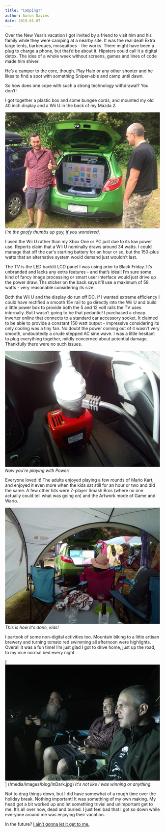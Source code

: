 ```yaml
---
title: "Camping?"
author: Aaron Davies
date: 2019-01-07
---
```


Over the New Year’s vacation I got invited by a friend to visit him and his family while they were camping at a nearby site. It was the real deal! Extra large tents, barbeques, mosquitoes - the works. There might have been a plug to charge a phone, but that’d be about it. Hipsters could call it a digital detox. The idea of a whole week without screens, games and lines of code made him shiver.

He’s a camper to the core, though. Play Halo or any other shooter and he likes to find a spot with something Sniper-able and camp until dawn.

So how does one cope with such a strong technology withdrawal? You don’t!

I got together a plastic box and some bungee cords, and mounted my old 40 inch display and a Wii U in the back of my Mazda 2.

[![Goofy.](/media/images/blog/WiiUCar.jpg)](/media/images/blog/WiiUCar.jpg)
_I'm the goofy thumbs up guy, if you wondered._

I used the Wii U rather than my Xbox One or PC just due to its low power use. Reports claim that a Wii U nominally draws around 34 watts. I could manage that off the car's starting battery for an hour or so, but the 150-plus watts that an alternative system would demand just wouldn’t last.

The TV is the LED backlit LCD panel I was using prior to Black Friday. It’s unbranded and lacks any extra features - and that’s ideal! I’m sure some kind of fancy image processing or smart user interface would just drive up the power draw. Ths sticker on the back says it’ll use a maximum of 58 watts - very reasonable considering its size.

Both the Wii U and the display do run off DC. If I wanted extreme efficiency I could have rectified a smooth 15v rail to go directly into the Wii U and build a little power box to provide both the 5 and 12 volt rails the TV uses internally. But I wasn’t going to be that pedantic! I purchased a cheap inverter online that connects to a standard car accessory socket. It claimed to be able to provide a constant 150 watt output - impressive considering its only cooling was a tiny fan. No doubt the power coming out of it wasn’t very smooth, undoubtedly a crude stepped AC sine wave. I was a little hesitant to plug everything together, mildly concerned about potential damage. Thankfully there were no such issues.

[![Power.](/media/images/blog/PlayingwithPower.jpg)](/media/images/blog/PlayingwithPower.jpg)
_Now you're playing with Power!_

Everyone loved it! The adults enjoyed playing a few rounds of Mario Kart, and enjoyed it even more when the kids sat still for an hour or two and did the same. A few other hits were 7-player Smash Bros (where no one actually could tell what was going on) and the Artwork mode of Game and Wario.

[![How It's Done.](/media/images/blog/HowItsDone.jpg)](/media/images/blog/HowItsDone.jpg)
_This is how it's done, kids!_

I partook of some non-digital activities too. Mountain biking to a little artisan brewery and turning tomato red swimming all afternoon were highlights. Overall it was a fun time! I’m just glad I got to drive home, just up the road, to my nice normal bed every night.

[![In the dark.](/media/images/blog/InDark.jpg)]
(/media/images/blog/InDark.jpg)
_It's not like I was winning or anything._

Not to drag things down, but I did have somewhat of a rough time over the holiday break. Nothing important! It was something of my own making. My head got a bit worked up and let something trivial and unimportant get to me. It’s all over now, dead and buried. I just feel bad that I got so down while everyone around me was enjoying their vacation.

In the future? [I ain’t gonna let it get to me.](https://www.youtube.com/watch?v=vxL_r-0VC1k)
